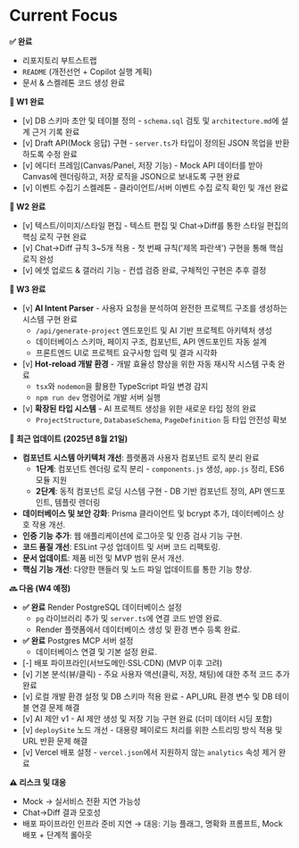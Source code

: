 # Current Focus

**✅ 완료**

- 리포지토리 부트스트랩
- `README` (개전선언 + Copilot 실행 계획)
- 문서 & 스켈레톤 코드 생성 완료

**📍 W1 완료**

- [v] DB 스키마 초안 및 테이블 정의 - `schema.sql` 검토 및 `architecture.md`에 설계 근거 기록 완료
- [v] Draft API(Mock 응답) 구현 - `server.ts`가 타입이 정의된 JSON 목업을 반환하도록 수정 완료
- [v] 에디터 프레임(Canvas/Panel, 저장 기능) - Mock API 데이터를 받아 Canvas에 렌더링하고, 저장 로직을 JSON으로 보내도록 구현 완료
- [v] 이벤트 수집기 스켈레톤 - 클라이언트/서버 이벤트 수집 로직 확인 및 개선 완료

**📍 W2 완료**

- [v] 텍스트/이미지/스타일 편집 - 텍스트 편집 및 Chat->Diff를 통한 스타일 편집의 핵심 로직 구현 완료
- [v] Chat→Diff 규칙 3~5개 적용 - 첫 번째 규칙('제목 파란색') 구현을 통해 핵심 로직 완성
- [v] 에셋 업로드 & 갤러리 기능 - 컨셉 검증 완료, 구체적인 구현은 추후 결정

**📍 W3 완료**

- [v] **AI Intent Parser** - 사용자 요청을 분석하여 완전한 프로젝트 구조를 생성하는 시스템 구현 완료
  - `/api/generate-project` 엔드포인트 및 AI 기반 프로젝트 아키텍처 생성
  - 데이터베이스 스키마, 페이지 구조, 컴포넌트, API 엔드포인트 자동 설계
  - 프론트엔드 UI로 프로젝트 요구사항 입력 및 결과 시각화
- [v] **Hot-reload 개발 환경** - 개발 효율성 향상을 위한 자동 재시작 시스템 구축 완료
  - `tsx`와 `nodemon`을 활용한 TypeScript 파일 변경 감지
  - `npm run dev` 명령어로 개발 서버 실행
- [v] **확장된 타입 시스템** - AI 프로젝트 생성을 위한 새로운 타입 정의 완료
  - `ProjectStructure`, `DatabaseSchema`, `PageDefinition` 등 타입 안전성 확보

**📍 최근 업데이트 (2025년 8월 21일)**

- **컴포넌트 시스템 아키텍처 개선**: 플랫폼과 사용자 컴포넌트 로직 분리 완료
  - **1단계**: 컴포넌트 렌더링 로직 분리 - `components.js` 생성, `app.js` 정리, ES6 모듈 지원
  - **2단계**: 동적 컴포넌트 로딩 시스템 구현 - DB 기반 컴포넌트 정의, API 엔드포인트, 템플릿 렌더링
- **데이터베이스 및 보안 강화**: Prisma 클라이언트 및 bcrypt 추가, 데이터베이스 상호 작용 개선.
- **인증 기능 추가**: 웹 애플리케이션에 로그아웃 및 인증 검사 기능 구현.
- **코드 품질 개선**: ESLint 구성 업데이트 및 서버 코드 리팩토링.
- **문서 업데이트**: 제품 비전 및 MVP 범위 문서 개선.
- **핵심 기능 개선**: 다양한 핸들러 및 노드 파일 업데이트를 통한 기능 향상.

**🔜 다음 (W4 예정)**

- **✅ 완료** Render PostgreSQL 데이터베이스 설정
  - `pg` 라이브러리 추가 및 `server.ts`에 연결 코드 반영 완료.
  - Render 플랫폼에서 데이터베이스 생성 및 환경 변수 등록 완료.
- **✅ 완료** Postgres MCP 서버 설정
  - 데이터베이스 연결 및 기본 설정 완료.
- [-] 배포 파이프라인(서브도메인·SSL·CDN) (MVP 이후 고려)
- [v] 기본 분석(뷰/클릭) - 주요 사용자 액션(클릭, 저장, 채팅)에 대한 추적 코드 추가 완료
- [v] 로컬 개발 환경 설정 및 DB 스키마 적용 완료 - API_URL 환경 변수 및 DB 테이블 연결 문제 해결
- [v] AI 제안 v1 - AI 제안 생성 및 저장 기능 구현 완료 (더미 데이터 시딩 포함)
- [v] `deploySite` 노드 개선 - 대용량 페이로드 처리를 위한 스트리밍 방식 적용 및 URL 반환 문제 해결
- [v] Vercel 배포 설정 - `vercel.json`에서 지원하지 않는 `analytics` 속성 제거 완료

**⚠️ 리스크 및 대응**

- Mock → 실서비스 전환 지연 가능성
- Chat→Diff 결과 모호성
- 배포 파이프라인 인프라 준비 지연
  → 대응: 기능 플래그, 명확화 프롬프트, Mock 배포 + 단계적 롤아웃
